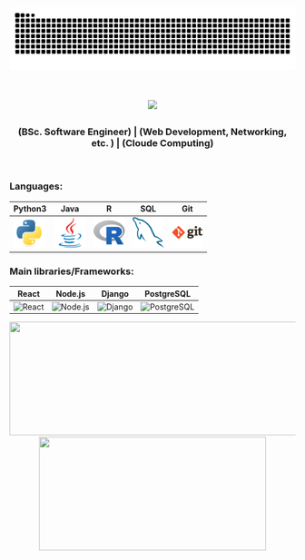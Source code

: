 <div align="center">
  <img alt="snake eating my contributions" src="https://raw.githubusercontent.com/FF-SHIFAT/FF-SHIFAT/output/github-contribution-grid-snake-dark.svg" />
</div>

<h1 align="center">
    <img src="https://readme-typing-svg.herokuapp.com/?font=Righteous&size=35&center=true&vCenter=true&width=500&height=70&duration=4000&color=00b300&lines=Hi+There!+👋;+I'm+FAHIM FAISAL SHIFAT!;+A+STUDENT+OF+CSE+IN+AIUB" />
</h1>

<h3 align="center">(BSc. Software Engineer) | (Web Development, Networking, etc. ) | (Cloude Computing)</h3>

<br/>

<div>

### Languages:
| Python3 | Java | R | SQL | Git |
|----------|----------|----------|-----|-----|
|<img src="https://github.com/devicons/devicon/blob/master/icons/python/python-original.svg" title="Python"  alt="Python" width="55" height="55"/> |<img src="https://github.com/devicons/devicon/blob/master/icons/java/java-original.svg" title="java"  alt="java" width="55" height="55"/>|<img src="https://github.com/devicons/devicon/blob/master/icons/r/r-original.svg" title="R" alt="R" width="55" height="55"/>|<img src="https://github.com/devicons/devicon/blob/master/icons/mysql/mysql-original.svg" title="SQL" alt="SQL" width="55" height="55"/>|<img src="https://github.com/devicons/devicon/blob/master/icons/git/git-original-wordmark.svg" title="Git" alt="Git" width="55" height="55"/>| 

### Main libraries/Frameworks:
| React | Node.js | Django | PostgreSQL |
|----------|----------|----------|----------|
|<img src="https://cdn.jsdelivr.net/gh/devicons/devicon/icons/react/react-original.svg" title="React"  alt="React" width="55" height="55"/>|<img src="https://cdn.jsdelivr.net/gh/devicons/devicon/icons/nodejs/nodejs-original.svg" title="Node.js"  alt="Node.js" width="55" height="55"/>|  <img src="https://cdn.jsdelivr.net/gh/devicons/devicon/icons/django/django-plain.svg" title="Django" alt="Django" width="55" height="55"/>|<img src="https://cdn.jsdelivr.net/gh/devicons/devicon/icons/postgresql/postgresql-original.svg" title="PostgreSQL" alt="PostgreSQL" width="55" height="55"/>|


<p align="center">
  <img width="600" height="200" src="https://github-readme-stats.vercel.app/api?username=FF-SHIFAT&show_icons=true&title_color=34c759&icon_color=0d6efd&text_color=ffffff&bg_color=0a0a0a">
  
  <img width="400" height="200" src="https://github-readme-stats.vercel.app/api/top-langs/?username=FF-SHIFAT&size_weight=0.0005&count_weight=0.3&layout=compact&title_color=34c759&text_color=ffffff&bg_color=0a0a0a&icon_color=0d6efd">
</p>
</div>

